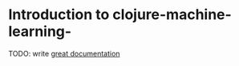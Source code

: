 # Introduction to clojure-machine-learning-

TODO: write [great documentation](http://jacobian.org/writing/great-documentation/what-to-write/)
